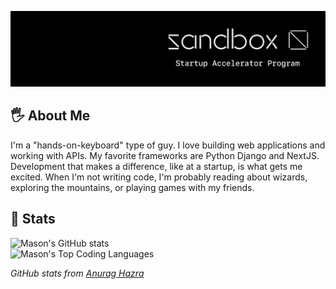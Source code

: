 ![Sandbox Startup Accelerator Program](https://github.com/masonnh/masonnh/blob/main/img/Sandbox-Cover.jpg)

## 🖐️ About Me
I'm a "hands-on-keyboard" type of guy. I love building web applications and working with APIs. My favorite frameworks are Python Django and NextJS. Development that makes a difference, like at a startup, is what gets me excited. When I'm not writing code, I'm probably reading about wizards, exploring the mountains, or playing games with my friends.

## 🔢 Stats
![Mason's GitHub stats](https://github-readme-stats.vercel.app/api?username=masonnh&show_icons=true&theme=tokyonight) <br/>
![Mason's Top Coding Languages](https://github-readme-stats.vercel.app/api/top-langs/?username=masonnh&theme=tokyonight)

*GitHub stats from [Anurag Hazra](https://github.com/anuraghazra/github-readme-stats?tab=readme-ov-file)*
